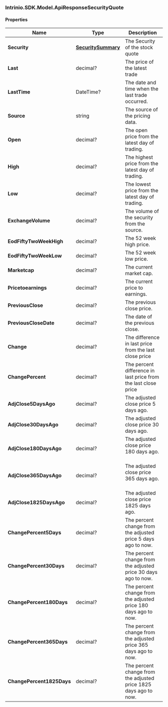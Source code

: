 [//]: # (CLASS:Intrinio.SDK.Model.ApiResponseSecurityQuote)

[//]: # (KIND:object)

### Intrinio.SDK.Model.ApiResponseSecurityQuote
#### Properties

[//]: # (START_DEFINITION)

Name | Type | Description
------------ | ------------- | -------------
**Security** | [**SecuritySummary**](SecuritySummary.md) | The Security of the stock quote &nbsp;
**Last** | decimal? | The price of the latest trade &nbsp;
**LastTime** | DateTime? | The date and time when the last trade occurred. &nbsp;
**Source** | string | The source of the pricing data. &nbsp;
**Open** | decimal? | The open price from the latest day of trading. &nbsp;
**High** | decimal? | The highest price from the latest day of trading. &nbsp;
**Low** | decimal? | The lowest price from the latest day of trading. &nbsp;
**ExchangeVolume** | decimal? | The volume of the security from the source. &nbsp;
**EodFiftyTwoWeekHigh** | decimal? | The 52 week high price. &nbsp;
**EodFiftyTwoWeekLow** | decimal? | The 52 week low price. &nbsp;
**Marketcap** | decimal? | The current market cap. &nbsp;
**Pricetoearnings** | decimal? | The current price to earnings. &nbsp;
**PreviousClose** | decimal? | The previous close price. &nbsp;
**PreviousCloseDate** | decimal? | The date of the previous close. &nbsp;
**Change** | decimal? | The difference in last price from the last close price &nbsp;
**ChangePercent** | decimal? | The percent difference in last price from the last close price &nbsp;
**AdjClose5DaysAgo** | decimal? | The adjusted close price 5 days ago. &nbsp;
**AdjClose30DaysAgo** | decimal? | The adjusted close price 30 days ago. &nbsp;
**AdjClose180DaysAgo** | decimal? | The adjusted close price 180 days ago. &nbsp;
**AdjClose365DaysAgo** | decimal? | The adjusted close price 365 days ago. &nbsp;
**AdjClose1825DaysAgo** | decimal? | The adjusted close price 1825 days ago. &nbsp;
**ChangePercent5Days** | decimal? | The percent change from the adjusted price 5 days ago to now. &nbsp;
**ChangePercent30Days** | decimal? | The percent change from the adjusted price 30 days ago to now. &nbsp;
**ChangePercent180Days** | decimal? | The percent change from the adjusted price 180 days ago to now. &nbsp;
**ChangePercent365Days** | decimal? | The percent change from the adjusted price 365 days ago to now. &nbsp;
**ChangePercent1825Days** | decimal? | The percent change from the adjusted price 1825 days ago to now. &nbsp;

[//]: # (END_DEFINITION)


[//]: # (CONTAINED_CLASS:Intrinio.SDK.Model.SecuritySummary)


